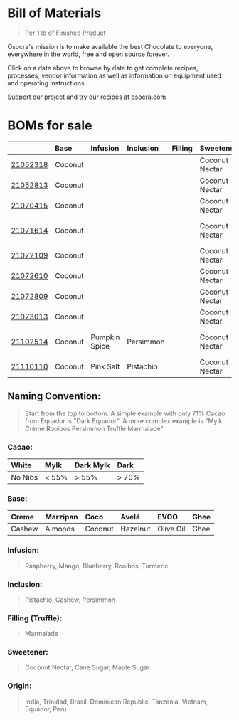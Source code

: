 # Bill of Materials
> Per 1 lb of Finished Product
 
Osocra's mission is to make available the best Chocolate to everyone, everywhere in the world, free and open source forever.

Click on a date above to browse by date to get complete recipes, processes, vendor information as well as information on equipment used and operating instructions. 

Support our project and try our recipes at [osocra.com](https://osocra.com)

# BOMs for sale

|                         | Base    | Infusion      | Inclusion | Filling  | Sweetener      | Origin   | Cacao   | Name          |
| :---                    | :---    | :---          | :---      | :---     | :---           | :---     | ---:    | :---          |
|[21052318](2021/05/23/18)| Coconut |               |           |          | Coconut Nectar | India    | Dark    | Coco India    |
|[21052813](2021/05/28/13)| Coconut |               |           |          | Coconut Nectar | Trinidad | Dark    | Coco Trinidad |
|[21070415](2021/07/04/15)| Coconut |               |           |          | Coconut Nectar | Brasil   | Dark    | Coco Brasil   |
|[21071614](2021/07/16/14)| Coconut |               |           |          | Coconut Nectar | Brasil   | Dark    | Coco Dominican Republic |
|[21072109](2021/07/21/09)| Coconut |               |           |          | Coconut Nectar | Brasil   | Dark    | Coco Tanzania |
|[21072610](2021/07/26/10)| Coconut |               |           |          | Coconut Nectar | Brasil   | Dark    | Coco Vietnam  |
|[21072809](2021/07/28/09)| Coconut |               |           |          | Coconut Nectar | Brasil   | Dark    | Coco Ecuador  |
|[21073013](2021/07/30/13)| Coconut |               |           |          | Coconut Nectar | Brasil   | Dark    | Coco Peru     |
|[21102514](2021/10/25/14)| Coconut | Pumpkin Spice | Persimmon |          | Coconut Nectar | Brasil   | Dark    | Pumpkin Spice Persimmon |
|[21110110](2021/11/01/10)| Coconut | Pink Salt     | Pistachio |          | Coconut Nectar | Brasil   | Dark    | Pink Salt Pistachio |

## Naming Convention:
> Start from the top to bottom. A simple example with only 71% Cacao from Equador is "Dark Equador". A more complex example is "Mylk Crème Rooibos Persimmon Truffle Marmalade"

### Cacao:

| White    | Mylk    | Dark Mylk | Dark   |
| :---     | :---    | :---      | :---   |
| No Nibs  | < 55%   |> 55%      |> 70%   |

### Base:

| Crème     | Marzipan   | Coco      | Avelã     | EVOO       | Ghee    |
| :---      | :---       | :---      | :---      | :---       | :---    |
| Cashew    | Almonds    | Coconut   | Hazelnut  | Olive Oil  | Ghee    |

### Infusion:
> Raspberry, Mango, Blueberry, Rooibos, Turmeric

### Inclusion:
> Pistachio, Cashew, Persimmon

### Filling (Truffle):
> Marmalade

### Sweetener:
> Coconut Nectar, Cane Sugar, Maple Sugar

### Origin:
> India, Trinidad, Brasil, Dominican Republic, Tanzania, Vietnam, Equador, Peru
